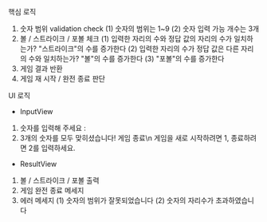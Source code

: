 핵심 로직
1) 숫자 범위 validation check
(1) 숫자의 범위는 1~9 
(2) 숫자 입력 가능 개수는 3개 
2) 볼 / 스트라이크 / 포볼 체크
(1) 입력한 자리의 수와 정답 값의 자리의 수가 일치하는가? "스트라이크"의 수를 증가한다
(2) 입력한 자리의 수가 정답 값은 다른 자리의 수와 일치하는가? "볼"의 수를 증가한다
(3) "포볼"의 수를 증가한다 
3) 게임 결과 반환
4) 게임 재 시작 / 완전 종료 판단 

UI 로직
- InputView
1) 숫자를 입력해 주세요 :  
2) 3개의 숫자를 모두 맞히셨습니다! 게임 종료\n 게임을 새로 시작하려면 1, 종료하려면 2를 입력하세요.
- ResultView
1) 볼 / 스트라이크 / 포볼 출력
2) 게임 완전 종료 메세지 
3) 에러 메세지
(1) 숫자의 범위가 잘못되었습니다
(2) 숫자의 자리수가 초과하였습니다 